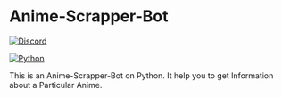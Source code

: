 # Anime-Scrapper-Bot

[![Discord](https://img.shields.io/discord/793691412864434226?color=blue&label=Discord&logo=Discord)](https://discord.gg/zcKNPcZHMu)

[![Python](https://img.shields.io/github/languages/top/D9292S/Anime-Scrapper-Bot?logo=Python)](https://r.search.yahoo.com/_ylt=AwrwSYxUglVgfAgAMSm7HAx.;_ylu=Y29sbwNzZzMEcG9zAzEEdnRpZAMEc2VjA3Ny/RV=2/RE=1616245460/RO=10/RU=https%3a%2f%2fwww.python.org%2fdownloads%2f/RK=2/RS=aQ0QCwOLGWeMWtIgfWs2j_G2z.I-)
 
This is an Anime-Scrapper-Bot on Python. It help you to get Information about a Particular Anime.
